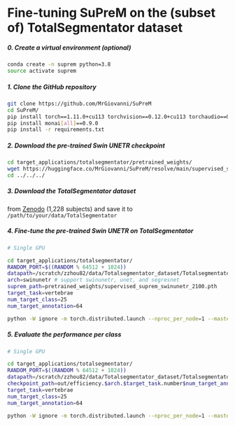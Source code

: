 # Fine-tuning SuPreM on the (subset of) TotalSegmentator dataset

##### 0. Create a virtual environment (optional)

```bash
conda create -n suprem python=3.8
source activate suprem
```

##### 1. Clone the GitHub repository

```bash
git clone https://github.com/MrGiovanni/SuPreM
cd SuPreM/
pip install torch==1.11.0+cu113 torchvision==0.12.0+cu113 torchaudio==0.11.0 --extra-index-url https://download.pytorch.org/whl/cu113
pip install monai[all]==0.9.0
pip install -r requirements.txt
```

##### 2. Download the pre-trained Swin UNETR checkpoint

```bash
cd target_applications/totalsegmentator/pretrained_weights/
wget https://huggingface.co/MrGiovanni/SuPreM/resolve/main/supervised_suprem_swinunetr_2100.pth
cd ../../../
```

##### 3. Download the TotalSegmentator dataset

from [Zenodo](https://doi.org/10.5281/zenodo.6802613) (1,228 subjects) and save it to `/path/to/your/data/TotalSegmentator`

##### 4. Fine-tune the pre-trained Swin UNETR on TotalSegmentator

```bash
# Single GPU

cd target_applications/totalsegmentator/
RANDOM_PORT=$((RANDOM % 64512 + 1024))
datapath=/scratch/zzhou82/data/Totalsegmentator_dataset/Totalsegmentator_dataset/ # change to /path/to/your/data/TotalSegmentator
arch=swinunetr # support swinunetr, unet, and segresnet
suprem_path=pretrained_weights/supervised_suprem_swinunetr_2100.pth
target_task=vertebrae
num_target_class=25
num_target_annotation=64

python -W ignore -m torch.distributed.launch --nproc_per_node=1 --master_port=$RANDOM_PORT train.py --dist False --model_backbone $arch --log_name efficiency.$arch.$target_task.number$num_target_annotation --map_type $target_task --num_class $num_target_class --dataset_path $datapath --num_workers 8 --batch_size 2 --pretrain $suprem_path --percent $num_target_annotation
```

##### 5. Evaluate the performance per class

```bash
# Single GPU

cd target_applications/totalsegmentator/
RANDOM_PORT=$((RANDOM % 64512 + 1024))
datapath=/scratch/zzhou82/data/Totalsegmentator_dataset/Totalsegmentator_dataset/ # change to /path/to/your/data/TotalSegmentator
checkpoint_path=out/efficiency.$arch.$target_task.number$num_target_annotation/best_model.pth
target_task=vertebrae
num_target_class=25
num_target_annotation=64

python -W ignore -m torch.distributed.launch --nproc_per_node=1 --master_port=$RANDOM_PORT test.py --dist False --model_backbone $arch --log_name efficiency.$arch.$target_task.number$num_target_annotation --map_type $target_task --num_class $num_target_class --dataset_path $datapath --num_workers 8 --batch_size 2 --pretrain $checkpoint_path --train_type efficiency 
```
